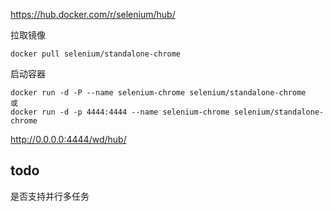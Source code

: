 https://hub.docker.com/r/selenium/hub/

拉取镜像
```
docker pull selenium/standalone-chrome
```

启动容器
```
docker run -d -P --name selenium-chrome selenium/standalone-chrome
或
docker run -d -p 4444:4444 --name selenium-chrome selenium/standalone-chrome
```

http://0.0.0.0:4444/wd/hub/


## todo

是否支持并行多任务
